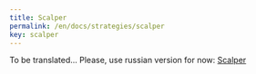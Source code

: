 ```yaml
---
title: Scalper
permalink: /en/docs/strategies/scalper
key: scalper
---
```


To be translated... Please, use russian version for now: [Scalper](/ru/docs/strategies/scalper)